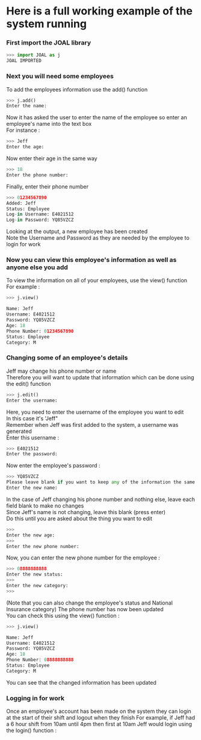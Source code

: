 # Here is a full working example of the system running
### First import the JOAL library
```python
>>> import JOAL as j
JOAL IMPORTED
```
### Next you will need some employees
To add the employees information use the add() function
```python
>>> j.add()
Enter the name:
```
Now it has asked the user to enter the name of the employee so
enter an employee's name into the text box<br/>
For instance :
```python
>>> Jeff
Enter the age:
```
Now enter their age in the same way
```python
>>> 18
Enter the phone number:
```
Finally, enter their phone number
```python
>>> 01234567890
Added: Jeff
Status: Employee
Log-in Username: E4021512
Log-in Password: YQ85VZCZ
```
Looking at the output, a new employee has been created<br/>
Note the Username and Password as they are needed by the employee to login for work
### Now you can view this employee's information as well as anyone else you add 
To view the information on all of your employees, use the view() function<br/>
For example :
```python
>>> j.view()

Name: Jeff
Username: E4021512
Password: YQ85VZCZ
Age: 18
Phone Number: 01234567890
Status: Employee
Category: M
```
### Changing some of an employee's details
Jeff may change his phone number or name<br/>
Therefore you will want to update that information which can be done using the edit() function
```python
>>> j.edit()
Enter the username:
```
Here, you need to enter the username of the employee you want to edit<br/>
In this case it's 'Jeff"<br/>
Remember when Jeff was first added to the system, a username was generated<br/>
Enter this username :
```python
>>> E4021512
Enter the password:
```
Now enter the employee's password :
```python
>>> YQ85VZCZ
Please leave blank if you want to keep any of the information the same.
Enter the new name:
```
In the case of Jeff changing his phone number and nothing else, leave each field blank to make no changes<br/>
Since Jeff's name is not changing, leave this blank (press enter)<br/>
Do this until you are asked about the thing you want to edit
```python
>>> 
Enter the new age: 
>>> 
Enter the new phone number:
```
Now, you can enter the new phone number for the employee :
```python
>>> 08888888888
Enter the new status:
>>> 
Enter the new category:
>>>
```
(Note that you can also change the employee's status and National Insurance category)
The phone number has now been updated<br/>
You can check this using the view() function :
```python
>>> j.view()

Name: Jeff
Username: E4021512
Password: YQ85VZCZ
Age: 18
Phone Number: 08888888888
Status: Employee
Category: M
```
You can see that the changed information has been updated  
### Logging in for work
Once an employee's account has been made on the system they can login at the start of their shift and logout when they finish
For example, if Jeff had a 6 hour shift from 10am until 4pm then first at 10am Jeff would login using the login() function :
```python



```



